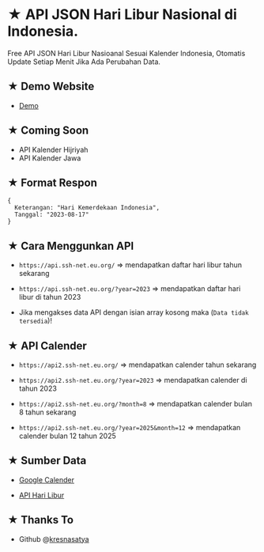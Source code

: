 # ★ API JSON Hari Libur Nasional di Indonesia.
Free API JSON Hari Libur Nasioanal Sesuai Kalender Indonesia, Otomatis Update Setiap Menit Jika Ada Perubahan Data.

## ★ Demo Website

- [Demo](https://arv-fazriansyah.github.io/api-json-hari-libur-nasional-indonesia/)

## ★ Coming Soon

- API Kalender Hijriyah
- API Kalender Jawa

## ★ Format Respon
```
{
  Keterangan: "Hari Kemerdekaan Indonesia",
  Tanggal: "2023-08-17"
}
```

## ★ Cara Menggunkan API

- `https://api.ssh-net.eu.org/` => mendapatkan daftar hari libur tahun sekarang

- `https://api.ssh-net.eu.org/?year=2023` => mendapatkan daftar hari libur di tahun 2023

- Jika mengakses data API dengan isian array kosong maka (`Data tidak tersedia`)!

## ★ API Calender

- `https://api2.ssh-net.eu.org/` => mendapatkan calender tahun sekarang

- `https://api2.ssh-net.eu.org/?year=2023` => mendapatkan calender di tahun 2023

- `https://api2.ssh-net.eu.org/?month=8` => mendapatkan calender bulan 8 tahun sekarang

- `https://api2.ssh-net.eu.org/?year=2025&month=12` => mendapatkan calender bulan 12 tahun 2025

## ★ Sumber Data

- [Google Calender](https://calendar.google.com/calendar/u/0/r)

- [API Hari Libur](https://api-harilibur.vercel.app/)

## ★ Thanks To

- Github @[kresnasatya](https://github.com/kresnasatya)
